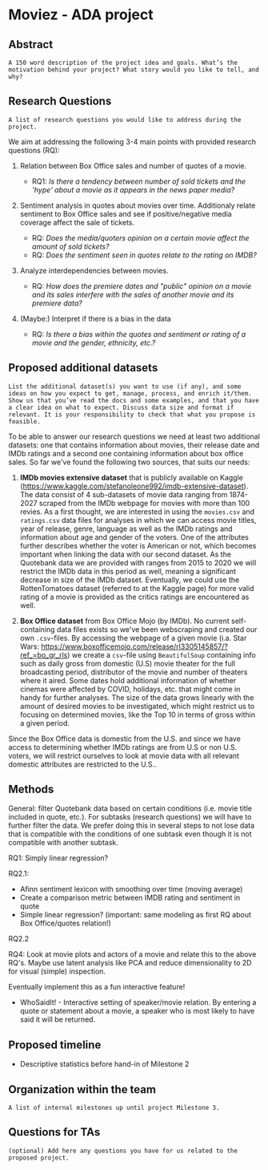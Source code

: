 # Moviez - ADA project

## Abstract

```A 150 word description of the project idea and goals. What’s the motivation behind your project? What story would you like to tell, and why?```


## Research Questions

```A list of research questions you would like to address during the project.```

We aim at addressing the following 3-4 main points with provided research questions (RQ):

1) Relation between Box Office sales and number of quotes of a movie.
	- RQ1: *Is there a tendency between number of sold tickets and the 'hype' about a movie as it appears in the news paper media?*
	
2) Sentiment analysis in quotes about movies over time. Additionaly relate sentiment to Box Office sales and see if positive/negative media coverage affect the sale of tickets.
	- RQ: *Does the media/quoters opinion on a certain movie affect the amount of sold tickets?*
	- RQ: *Does the sentiment seen in quotes relate to the rating on IMDB?*
	
3) Analyze interdependencies between movies.
	- RQ: *How does the premiere dates and "public" opinion on a movie and its sales interfere with the sales of another movie and its premiere data?*

4) (Maybe:) Interpret if there is a bias in the data
	- RQ: *Is there a bias within the quotes and sentiment or rating of a movie and the gender, ethnicity, etc.?*
	

## Proposed additional datasets

```List the additional dataset(s) you want to use (if any), and some ideas on how you expect to get, manage, process, and enrich it/them. Show us that you’ve read the docs and some examples, and that you have a clear idea on what to expect. Discuss data size and format if relevant. It is your responsibility to check that what you propose is feasible.```

To be able to answer our research questions we need at least two additional datasets: one that contains information about movies, their release date and IMDb ratings 
and a second one containing information about box office sales. So far we've found the following two sources, that suits our needs:

1) **IMDb movies extensive dataset** that is publicly available on Kaggle (https://www.kaggle.com/stefanoleone992/imdb-extensive-dataset). The data consist of 4 sub-datasets of movie data ranging from 1874-2027 scraped from the IMDb webpage for movies with more than 100 revies. As a first thought, we are interested in using the `movies.csv` and `ratings.csv` data files for analyses in which we can access movie titles, year of release, genre, language as well as the IMDb ratings and information about age and gender of the voters. One of the attributes further describes whether the voter is American or not, which becomes important when linking the data with our second dataset. As the Quotebank data we are provided with ranges from 2015 to 2020 we will restrict the IMDb data in this period as well, meaning a significant decrease in size of the IMDb dataset. Eventually, we could use the RottenTomatoes dataset (referred to at the Kaggle page) for more valid rating of a movie is provided as the critics ratings are encountered as well.


2) **Box Office dataset** from Box Office Mojo (by IMDb). No current self-containing data files exists so we've been webscraping and created our own `.csv`-files. By accessing the webpage of a given movie (i.a. Star Wars: https://www.boxofficemojo.com/release/rl3305145857/?ref_=bo_gr_rls) we create a `csv`-file using `BeautifulSoup` containing info such as daily gross from domestic (U.S) movie theater for the full broadcasting period, distributor of the movie and number of theaters where it aired. Some dates hold additional information of whether cinemas were affected by COVID, holidays, etc. that might come in handy for further analyses. The size of the data grows linearly with the amount of desired movies to be investigated, which might restrict us to focusing on determined movies, like the Top 10 in terms of gross within a given period.


Since the Box Office data is domestic from the U.S. and since we have access to determining whether IMDb ratings are from U.S or non U.S. voters, we will restrict ourselves to look at movie data with all relevant domestic attributes are restricted to the U.S..

## Methods

General: filter Quotebank data based on certain conditions (i.e. movie title included in quote, etc.). For subtasks (research questions) we will have to further filter the data. We prefer doing this in several steps to not lose data that is compatible with the conditions of one subtask even though it is not compatible with another subtask.



RQ1: Simply linear regression?

RQ2.1: 	
- Afinn sentiment lexicon with smoothing over time (moving average)
- Create a comparison metric between IMDB rating and sentiment in quote
- Simple linear regression? (important: same modeling as first RQ about Box Office/quotes relation!)

RQ2.2



RQ4: Look at movie plots and actors of a movie and relate this to the above RQ's. Maybe use latent analysis like PCA and reduce dimensionality to 2D for visual (simple) inspection.
	


Eventually implement this as a fun interactive feature!
- WhoSaidIt! - Interactive setting of speaker/movie relation. By entering a quote or statement about a movie, a speaker who is most likely to have said it will be returned.
	

## Proposed timeline

- Descriptive statistics before hand-in of Milestone 2

## Organization within the team
```A list of internal milestones up until project Milestone 3.```

## Questions for TAs 
```(optional) Add here any questions you have for us related to the proposed project.```
